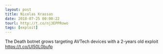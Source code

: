 ```yaml
---
layout: post
title: Nicolas Krassas
date: 2018-07-25 00:00:22
tourl: http://t.co/nj3EPPRowo
tags: [exploit]
---
```

The Death botnet grows targeting AVTech devices with a 2-years old exploit https://t.co/UI50L0bufp